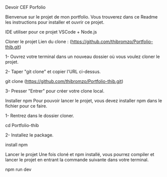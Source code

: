 Devoir CEF Porfolio

Bienvenue sur le projet de mon portfolio. Vous trouverez dans ce Readme les instructions pour installer et ouvrir ce projet.

IDE utiliser pour ce projet
VSCode + Node.js

Cloner le projet
Lien du clone : (https://github.com/thibromzo/Portfolio-thib.git)

1- Ouvrez votre terminal dans un nouveau dossier où vous voulez cloner le projet.

2- Taper "git clone" et copier l'URL ci-dessus.

git clone (https://github.com/thibromzo/Portfolio-thib.git)

3- Presser "Entrer" pour créer votre clone local.

Installer npm
Pour pouvoir lancer le projet, vous devez installer npm dans le fichier pour ce faire.

1- Rentrez dans le dossier cloner.

cd Portfolio-thib

2- Installez le package.

install npm

Lancer le projet
Une fois cloné et npm installé, vous pourrez compiler et lancer le projet en entrant la commande suivante dans votre terminal.

npm run dev

